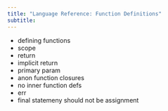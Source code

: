 ```yaml
---
title: "Language Reference: Function Definitions"
subtitle:
---
```


- defining functions
- scope
- return
- implicit return
- primary param
- anon function closures
- no inner function defs
- err
- final statemeny should not be assignment
